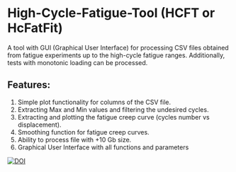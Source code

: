 # High-Cycle-Fatigue-Tool (HCFT or HcFatFit)
A tool with GUI (Graphical User Interface) for processing CSV files obtained from fatigue experiments up to the high-cycle fatigue ranges. Additionally, tests with monotonic loading can be processed.

## Features:
1. Simple plot functionality for columns of the CSV file.
2. Extracting Max and Min values and filtering the undesired cycles.
3. Extracting and plotting the fatigue creep curve (cycles number vs displacement).
4. Smoothing function for fatigue creep curves.
5. Ability to process file with +10 Gb size.
6. Graphical User Interface with all functions and parameters

[![DOI](https://zenodo.org/badge/DOI/10.5281/zenodo.3603817.svg)](https://doi.org/10.5281/zenodo.3603817)
